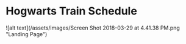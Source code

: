 # Hogwarts Train Schedule

![alt text](/assets/images/Screen Shot 2018-03-29 at 4.41.38 PM.png "Landing Page")
